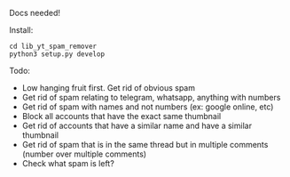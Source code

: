 Docs needed!

Install:

```
cd lib_yt_spam_remover
python3 setup.py develop
```

Todo:
* Low hanging fruit first. Get rid of obvious spam
* Get rid of spam relating to telegram, whatsapp, anything with numbers
* Get rid of spam with names and not numbers (ex: google online, etc)
* Block all accounts that have the exact same thumbnail
* Get rid of accounts that have a similar name and have a similar thumbnail
* Get rid of spam that is in the same thread but in multiple comments (number over multiple comments)
* Check what spam is left?
